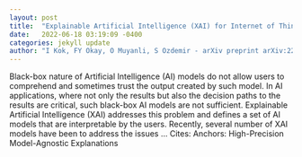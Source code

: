 ```yaml
---
layout: post
title:  "Explainable Artificial Intelligence (XAI) for Internet of Things: A Survey"
date:   2022-06-18 03:19:09 -0400
categories: jekyll update
author: "I Kok, FY Okay, O Muyanli, S Ozdemir - arXiv preprint arXiv:2206.04800, 2022"
---
```

Black-box nature of Artificial Intelligence (AI) models do not allow users to comprehend and sometimes trust the output created by such model. In AI applications, where not only the results but also the decision paths to the results are critical, such black-box AI models are not sufficient. Explainable Artificial Intelligence (XAI) addresses this problem and defines a set of AI models that are interpretable by the users. Recently, several number of XAI models have been to address the issues …
Cites: ‪Anchors: High-Precision Model-Agnostic Explanations‬  